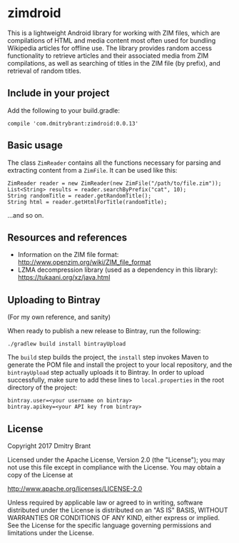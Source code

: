 # zimdroid
This is a lightweight Android library for working with ZIM files, which are compilations of HTML
and media content most often used for bundling Wikipedia articles for offline use.  The library
provides random access functionality to retrieve articles and their associated media from ZIM
compilations, as well as searching of titles in the ZIM file (by prefix), and retrieval of random
titles.

## Include in your project

Add the following to your build.gradle:

`compile 'com.dmitrybrant:zimdroid:0.0.13'`

## Basic usage

The class `ZimReader` contains all the functions necessary for parsing and extracting content from
a `ZimFile`. It can be used like this:

```
ZimReader reader = new ZimReader(new ZimFile("/path/to/file.zim"));
List<String> results = reader.searchByPrefix("cat", 10);
String randomTitle = reader.getRandomTitle();
String html = reader.getHtmlForTitle(randomTitle);
```

...and so on.

## Resources and references

* Information on the ZIM file format: http://www.openzim.org/wiki/ZIM_file_format
* LZMA decompression library (used as a dependency in this library): https://tukaani.org/xz/java.html

## Uploading to Bintray

(For my own reference, and sanity)

When ready to publish a new release to Bintray, run the following:

`./gradlew build install bintrayUpload`

The `build` step builds the project, the `install` step invokes Maven to generate the POM file and
install the project to your local repository, and the `bintrayUpload` step actually uploads it to
Bintray. In order to upload successfully, make sure to add these lines to `local.properties` in the
root directory of the project:

```
bintray.user=<your username on bintray>
bintray.apikey=<your API key from bintray>
```

## License

Copyright 2017 Dmitry Brant

Licensed under the Apache License, Version 2.0 (the "License");
you may not use this file except in compliance with the License.
You may obtain a copy of the License at

   http://www.apache.org/licenses/LICENSE-2.0

Unless required by applicable law or agreed to in writing, software
distributed under the License is distributed on an "AS IS" BASIS,
WITHOUT WARRANTIES OR CONDITIONS OF ANY KIND, either express or implied.
See the License for the specific language governing permissions and
limitations under the License.
